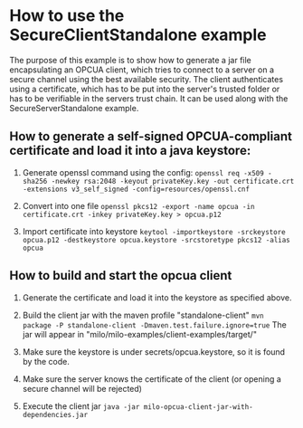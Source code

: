 # How to use the SecureClientStandalone example

The purpose of this example is to show how to generate a jar file encapsulating an OPCUA client, which tries to connect
 to a server on a secure channel using the best available security. The client authenticates using a
 certificate, which has to be put into the server's trusted folder or has to be verifiable in the servers trust chain.
 It can be used along with the SecureServerStandalone example.

## How to generate a self-signed OPCUA-compliant certificate and load it into a java keystore:

1. Generate openssl command using the config:
    `openssl req -x509 -sha256 -newkey rsa:2048 -keyout privateKey.key -out certificate.crt -extensions v3_self_signed
    -config=resources/openssl.cnf`

2. Convert into one file
    `openssl pkcs12 -export -name opcua -in certificate.crt -inkey privateKey.key > opcua.p12`

3. Import certificate into keystore
    `keytool -importkeystore -srckeystore opcua.p12 -destkeystore opcua.keystore -srcstoretype pkcs12 -alias opcua`

## How to build and start the opcua client

1. Generate the certificate and load it into the keystore as specified above.

2. Build the client jar with the maven profile "standalone-client"
   `mvn package -P standalone-client -Dmaven.test.failure.ignore=true`
   The jar will appear in "milo/milo-examples/client-examples/target/"

3. Make sure the keystore is under secrets/opcua.keystore, so it is found by the code.

4. Make sure the server knows the certificate of the client (or opening a secure channel will be rejected)

3. Execute the client jar
  `java -jar milo-opcua-client-jar-with-dependencies.jar`
